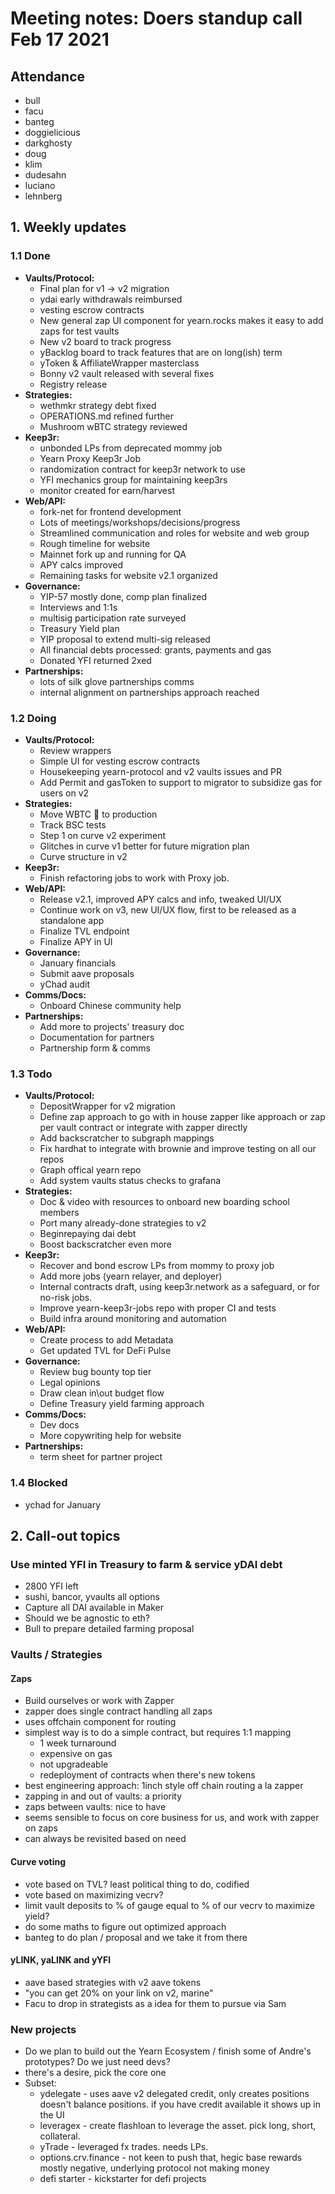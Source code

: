 # Meeting notes: Doers standup call Feb 17 2021

## Attendance

- bull
- facu
- banteg
- doggielicious
- darkghosty
- doug
- klim
- dudesahn
- luciano
- lehnberg

## 1. Weekly updates

### 1.1 Done

- **Vaults/Protocol:**
  - Final plan for v1 -> v2 migration
  - ydai early withdrawals reimbursed
  - vesting escrow contracts
  - New general zap UI component for yearn.rocks makes it easy to add zaps for test vaults
  - New v2 board to track progress
  - yBacklog board to track features that are on long(ish) term
  - yToken & AffiliateWrapper masterclass
  - Bonny v2 vault released with several fixes
  - Registry release
- **Strategies:**
  - wethmkr strategy debt fixed
  - OPERATIONS.md refined further
  - Mushroom wBTC strategy reviewed
- **Keep3r:**
  - unbonded LPs from deprecated mommy job
  - Yearn Proxy Keep3r Job
  - randomization contract for keep3r network to use
  - YFI mechanics group for maintaining keep3rs
  - monitor created for earn/harvest
- **Web/API:**
  - fork-net for frontend development
  - Lots of meetings/workshops/decisions/progress
  - Streamlined communication and roles for website and web group
  - Rough timeline for website
  - Mainnet fork up and running for QA
  - APY calcs improved
  - Remaining tasks for website v2.1 organized
- **Governance:**
  - YIP-57 mostly done, comp plan finalized
  - Interviews and 1:1s
  - multisig participation rate surveyed
  - Treasury Yield plan
  - YIP proposal to extend multi-sig released
  - All financial debts processed: grants, payments and gas
  - Donated YFI returned 2xed
- **Partnerships:**
  - lots of silk glove partnerships comms
  - internal alignment on partnerships approach reached

### 1.2 Doing

- **Vaults/Protocol:**
  - Review wrappers
  - Simple UI for vesting escrow contracts
  - Housekeeping yearn-protocol and v2 vaults issues and PR
  - Add Permit and gasToken to support to migrator to subsidize gas for users on v2
- **Strategies:**
  - Move WBTC 🍄 to production
  - Track BSC tests
  - Step 1 on curve v2 experiment
  - Glitches in curve v1 better for future migration plan
  - Curve structure in v2
- **Keep3r:**
  - Finish refactoring jobs to work with Proxy job.
- **Web/API:**
  - Release v2.1, improved APY calcs and info, tweaked UI/UX
  - Continue work on v3, new UI/UX flow, first to be released as a standalone app
  - Finalize TVL endpoint
  - Finalize APY in UI
- **Governance:**
  - January financials
  - Submit aave proposals
  - yChad audit
- **Comms/Docs:**
  - Onboard Chinese community help
- **Partnerships:**
  - Add more to projects' treasury doc
  - Documentation for partners
  - Partnership form & comms

### 1.3 Todo

- **Vaults/Protocol:**
  - DepositWrapper for v2 migration
  - Define zap approach to go with in house zapper like approach or zap per vault contract or integrate with zapper directly
  - Add backscratcher to subgraph mappings
  - Fix hardhat to integrate with brownie and improve testing on all our repos
  - Graph offical yearn repo
  - Add system vaults status checks to grafana
- **Strategies:**
  - Doc & video with resources to onboard new boarding school members
  - Port many already-done strategies to v2
  - Beginrepaying dai debt
  - Boost backscratcher even more
- **Keep3r:**
  - Recover and bond escrow LPs from mommy to proxy job
  - Add more jobs (yearn relayer, and deployer)
  - Internal contracts draft, using keep3r.network as a safeguard, or for no-risk jobs.
  - Improve yearn-keep3r-jobs repo with proper CI and tests
  - Build infra around monitoring and automation
- **Web/API:**
  - Create process to add Metadata
  - Get updated TVL for DeFi Pulse
- **Governance:**
  - Review bug bounty top tier
  - Legal opinions
  - Draw clean in\out budget flow
  - Define Treasury yield farming approach
- **Comms/Docs:**
  - Dev docs
  - More copywriting help for website
- **Partnerships:**
  - term sheet for partner project

### 1.4 Blocked

- ychad for January

## 2. Call-out topics

### Use minted YFI in Treasury to farm & service yDAI debt

- 2800 YFI left
- sushi, bancor, yvaults all options
- Capture all DAI available in Maker
- Should we be agnostic to eth?
- Bull to prepare detailed farming proposal

### Vaults / Strategies

#### Zaps

- Build ourselves or work with Zapper
- zapper does single contract handling all zaps
- uses offchain component for routing
- simplest way is to do a simple contract, but requires 1:1 mapping
  - 1 week turnaround
  - expensive on gas
  - not upgradeable
  - redeployment of contracts when there's new tokens
- best engineering approach: 1inch style off chain routing a la zapper
- zapping in and out of vaults: a priority
- zaps between vaults: nice to have
- seems sensible to focus on core business for us, and work with zapper on zaps
- can always be revisited based on need

#### Curve voting

- vote based on TVL? least political thing to do, codified
- vote based on maximizing vecrv?
- limit vault deposits to % of gauge equal to % of our vecrv to maximize yield?
- do some maths to figure out optimized approach
- banteg to do plan / proposal and we take it from there

#### yLINK, yaLINK and yYFI

- aave based strategies with v2 aave tokens
- "you can get 20% on your link on v2, marine"
- Facu to drop in strategists as a idea for them to pursue via Sam

### New projects

- Do we plan to build out the Yearn Ecosystem / finish some of Andre's prototypes? Do we just need devs?
- there's a desire, pick the core one
- Subset:
  - ydelegate - uses aave v2 delegated credit, only creates positions doesn't balance positions. if you have credit available it shows up in the UI
  - leveragex - create flashloan to leverage the asset. pick long, short, collateral.
  - yTrade - leveraged fx trades. needs LPs.
  - options.crv.finance - not keen to push that, hegic base rewards mostly negative, underlying protocol not making money
  - defi starter - kickstarter for defi projects
